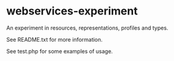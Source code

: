 # webservices-experiment
An experiment in resources, representations, profiles and types.

See README.txt for more information.

See test.php for some examples of usage.

